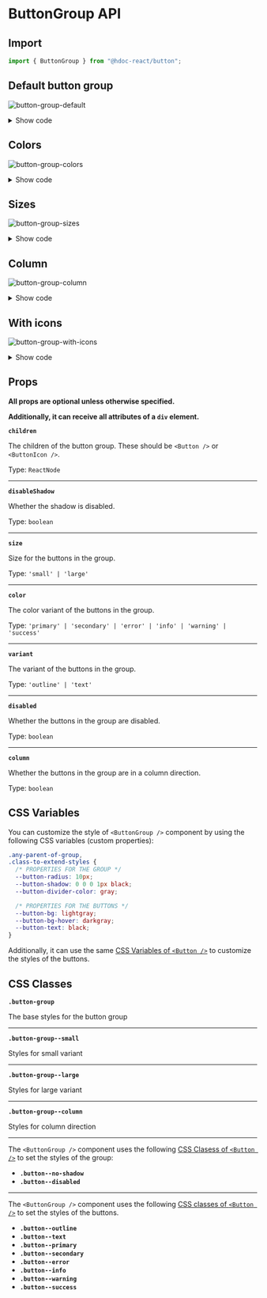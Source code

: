 # ButtonGroup API

## Import

```js
import { ButtonGroup } from "@hdoc-react/button";
```

## Default button group

![button-group-default](https://github.com/Hdoc1509/react-components/assets/72316111/9fdedccb-66f7-43b4-8647-da699ee14f8e)

<details>
  <summary>Show code</summary>

```js
import * as React from "react";
import { Button, ButtonGroup } from "@hdoc-react/button";

export default function ButtonGroupDefault() {
  return (
    <>
      <ButtonGroup>
        <Button>One</Button>
        <Button>Two</Button>
        <Button>Three</Button>
      </ButtonGroup>

      <ButtonGroup variant="outline">
        <Button>One</Button>
        <Button>Two</Button>
        <Button>Three</Button>
      </ButtonGroup>

      <ButtonGroup variant="text">
        <Button>One</Button>
        <Button>Two</Button>
        <Button>Three</Button>
      </ButtonGroup>
    </>
  );
}
```

</details>

## Colors

![button-group-colors](https://github.com/Hdoc1509/react-components/assets/72316111/325879a8-f684-4198-89a5-22422b59bd79)

<details>
  <summary>Show code</summary>

```js
import * as React from "react";
import { Button, ButtonGroup } from "@hdoc-react/button";

const colors = ["primary", "secondary", "error", "info", "warning", "success"];

export default function ButtonGroupColors() {
  return (
    <>
      {colors.map((color) => (
        <>
          <ButtonGroup key={`button-group-${color}-default`} color={color}>
            <Button>One</Button>
            <Button>Two</Button>
            <Button>Three</Button>
          </ButtonGroup>
          <ButtonGroup
            key={`button-group-${color}-outline`}
            color={color}
            variant="outline"
          >
            <Button>One</Button>
            <Button>Two</Button>
            <Button>Three</Button>
          </ButtonGroup>
          <ButtonGroup
            key={`button-group-${color}-text`}
            color={color}
            variant="text"
          >
            <Button>One</Button>
            <Button>Two</Button>
            <Button>Three</Button>
          </ButtonGroup>
        </>
      ))}
    </>
  );
}
```

</details>

## Sizes

![button-group-sizes](https://github.com/Hdoc1509/react-components/assets/72316111/7d5d02b9-b10a-49df-aa27-983f53c8627e)

<details>
  <summary>Show code</summary>

```js
import * as React from "react";
import { Button, ButtonGroup } from "@hdoc-react/button";

export default function ButtonGroupSizes() {
  return (
    <>
      <ButtonGroup size="small" color="primary">
        <Button>One</Button>
        <Button>Two</Button>
        <Button>Three</Button>
      </ButtonGroup>
      <ButtonGroup color="primary">
        <Button>One</Button>
        <Button>Two</Button>
        <Button>Three</Button>
      </ButtonGroup>
      <ButtonGroup size="large" color="primary">
        <Button>One</Button>
        <Button>Two</Button>
        <Button>Three</Button>
      </ButtonGroup>
    </>
  );
}
```

</details>

## Column

![button-group-column](https://github.com/Hdoc1509/react-components/assets/72316111/cdca20d0-77b7-4e1e-bafe-fbd4f7e0ec24)

<details>
  <summary>Show code</summary>

```js
import * as React from "react";
import { Button, ButtonGroup } from "@hdoc-react/button";

export default function ButtonGroupColors() {
  return (
    <>
      {["secondary", "error"].map((color) => (
        <>
          <ButtonGroup
            key={`button-group-column-${color}-default`}
            color={color}
            column
          >
            <Button>One</Button>
            <Button>Two</Button>
            <Button>Three</Button>
          </ButtonGroup>
          <ButtonGroup
            key={`button-group-column-${color}-outline`}
            color={color}
            variant="outline"
            column
          >
            <Button>One</Button>
            <Button>Two</Button>
            <Button>Three</Button>
          </ButtonGroup>
          <ButtonGroup
            key={`button-group-column-${color}-text`}
            color={color}
            variant="text"
            column
          >
            <Button>One</Button>
            <Button>Two</Button>
            <Button>Three</Button>
          </ButtonGroup>
        </>
      ))}
    </>
  );
}
```

</details>

## With icons

![button-group-with-icons](https://github.com/Hdoc1509/react-components/assets/72316111/e827f84e-58af-4350-92c7-62772d3b92cc)

<details>
  <summary>Show code</summary>

```js
import * as React from "react";
import { Button, ButtonIcon, ButtonGroup } from "@hdoc-react/button";
import { DivideIcon } from "thrid-party-package";
import { Icon } from "@hdoc-react/material-icons";

const Group = () => {
  return (
    <>
      <ButtonIcon>
        <Icon name="add" />
      </ButtonIcon>
      <ButtonIcon>
        <Icon name="remove" />
      </ButtonIcon>
      <ButtonIcon>
        <DivideIcon />
      </ButtonIcon>
      <Button>Clear</Button>
    </>
  );
};

export default function ButtonGroupWithIcons() {
  return (
    <>
      <ButtonGroup color="success">
        <Group />
      </ButtonGroup>
      <ButtonGroup color="success" variant="outline">
        <Group />
      </ButtonGroup>
      <ButtonGroup color="success" variant="text">
        <Group />
      </ButtonGroup>
    </>
  );
}
```

</details>

## Props

**All props are optional unless otherwise specified.**

**Additionally, it can receive all attributes of a `div` element.**

**`children`**

The children of the button group. These should be `<Button />` or `<ButtonIcon />`.

Type: `ReactNode`

---

**`disableShadow`**

Whether the shadow is disabled.

Type: `boolean`

---

**`size`**

Size for the buttons in the group.

Type: `'small' | 'large'`

---

**`color`**

The color variant of the buttons in the group.

Type: `'primary' | 'secondary' | 'error' | 'info' | 'warning' | 'success'`

---

**`variant`**

The variant of the buttons in the group.

Type: `'outline' | 'text'`

---

**`disabled`**

Whether the buttons in the group are disabled.

Type: `boolean`

---

**`column`**

Whether the buttons in the group are in a column direction.

Type: `boolean`

## CSS Variables

You can customize the style of `<ButtonGroup />` component by using the
following CSS variables (custom properties):

```css
.any-parent-of-group,
.class-to-extend-styles {
  /* PROPERTIES FOR THE GROUP */
  --button-radius: 10px;
  --button-shadow: 0 0 0 1px black;
  --button-divider-color: gray;

  /* PROPERTIES FOR THE BUTTONS */
  --button-bg: lightgray;
  --button-bg-hover: darkgray;
  --button-text: black;
}
```

Additionally, it can use the same [CSS Variables of `<Button />`](./Button.md#css-variables)
to customize the styles of the buttons.

## CSS Classes

**`.button-group`**

The base styles for the button group

---

**`.button-group--small`**

Styles for small variant

---

**`.button-group--large`**

Styles for large variant

---

**`.button-group--column`**

Styles for column direction

---

The `<ButtonGroup />` component uses the following
[CSS Clasess of `<Button />`](./Button.md#css-classes) to set the styles of the
group:

- **`.button--no-shadow`**
- **`.button--disabled`**

---

The `<ButtonGroup />` component uses the following
[CSS classes of `<Button />`](./Button.md#css-classes) to set the styles of the
buttons.

- **`.button--outline`**
- **`.button--text`**
- **`.button--primary`**
- **`.button--secondary`**
- **`.button--error`**
- **`.button--info`**
- **`.button--warning`**
- **`.button--success`**
